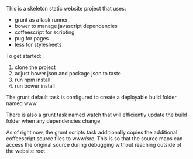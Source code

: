 This is a skeleton static website project that uses:

- grunt as a task runner
- bower to manage javascript dependencies
- coffeescript for scripting
- pug for pages
- less for stylesheets

To get started:

1. clone the project
2. adjust bower.json and package.json to taste
3. run npm install
4. run bower install

The grunt default task is configured to create a deployable
build folder named www

There is also a grunt task named watch that will
efficiently update the build folder when any dependencies
change

As of right now, the grunt scripts task additionally copies
the additional coffeescript source files to www/src.
This is so that the source maps can access the original source
during debugging without reaching outside of the website root.
